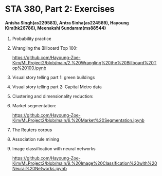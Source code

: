 # STA 380, Part 2: Exercises 
#### Anisha Singh(as229583), Antra Sinha(as224589), Hayoung Kim(hk26786), Meenakshi Sundaram(ms88544)


1. Probability practice

   

2. Wrangling the Billboard Top 100:

   https://github.com/Hayoung-Zoe-Kim/MLProject2/blob/main/2.%20Wrangling%20the%20Billboard%20Top%20100.ipynb

3. Visual story telling part 1: green buildings

4. Visual story telling part 2: Capital Metro data

5. Clustering and dimensionality reduction:

6. Market segmentation:

   https://github.com/Hayoung-Zoe-Kim/MLProject2/blob/main/6.%20Market%20Segmentation.ipynb

7. The Reuters corpus

8. Association rule mining

9. Image classification with neural networks

    https://github.com/Hayoung-Zoe-Kim/MLProject2/blob/main/9.%20Image%20Classification%20with%20Neural%20Networks.ipynb
